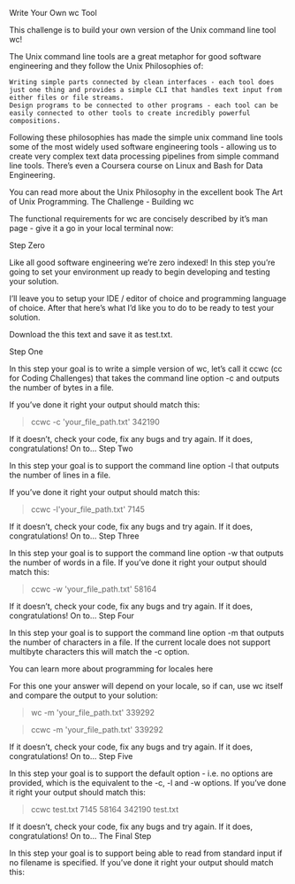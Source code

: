 Write Your Own wc Tool

This challenge is to build your own version of the Unix command line tool wc!

The Unix command line tools are a great metaphor for good software engineering and they follow the Unix Philosophies of:

    Writing simple parts connected by clean interfaces - each tool does just one thing and provides a simple CLI that handles text input from either files or file streams.
    Design programs to be connected to other programs - each tool can be easily connected to other tools to create incredibly powerful compositions.

Following these philosophies has made the simple unix command line tools some of the most widely used software engineering tools - allowing us to create very complex text data processing pipelines from simple command line tools. There’s even a Coursera course on Linux and Bash for Data Engineering.

You can read more about the Unix Philosophy in the excellent book The Art of Unix Programming.
The Challenge - Building wc

The functional requirements for wc are concisely described by it’s man page - give it a go in your local terminal now:


Step Zero

Like all good software engineering we’re zero indexed! In this step you’re going to set your environment up ready to begin developing and testing your solution.

I’ll leave you to setup your IDE / editor of choice and programming language of choice. After that here’s what I’d like you to do to be ready to test your solution.

Download the this text and save it as test.txt.


Step One

In this step your goal is to write a simple version of wc, let’s call it ccwc (cc for Coding Challenges) that takes the command line option -c and outputs the number of bytes in a file.

If you’ve done it right your output should match this:

>ccwc -c 'your_file_path.txt'
  342190 

If it doesn’t, check your code, fix any bugs and try again. If it does, congratulations! On to…
Step Two

In this step your goal is to support the command line option -l that outputs the number of lines in a file.

If you’ve done it right your output should match this:

>ccwc -l'your_file_path.txt'
    7145 

If it doesn’t, check your code, fix any bugs and try again. If it does, congratulations! On to…
Step Three

In this step your goal is to support the command line option -w that outputs the number of words in a file. If you’ve done it right your output should match this:

>ccwc -w 'your_file_path.txt'
   58164 

If it doesn’t, check your code, fix any bugs and try again. If it does, congratulations! On to…
Step Four

In this step your goal is to support the command line option -m that outputs the number of characters in a file. If the current locale does not support multibyte characters this will match the -c option.

You can learn more about programming for locales here

For this one your answer will depend on your locale, so if can, use wc itself and compare the output to your solution:

>wc -m 'your_file_path.txt'
  339292 

>ccwc -m 'your_file_path.txt'
  339292 

If it doesn’t, check your code, fix any bugs and try again. If it does, congratulations! On to…
Step Five

In this step your goal is to support the default option - i.e. no options are provided, which is the equivalent to the -c, -l and -w options. If you’ve done it right your output should match this:

>ccwc test.txt
    7145   58164  342190 test.txt

If it doesn’t, check your code, fix any bugs and try again. If it does, congratulations! On to…
The Final Step

In this step your goal is to support being able to read from standard input if no filename is specified. If you’ve done it right your output should match this:

